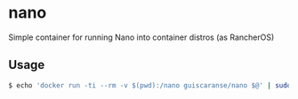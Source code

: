 # nano
Simple container for running Nano into container distros (as RancherOS)

## Usage

```sh
$ echo 'docker run -ti --rm -v $(pwd):/nano guiscaranse/nano $@' | sudo tee /usr/bin/nano && sudo chmod +x /usr/bin/nano
```

